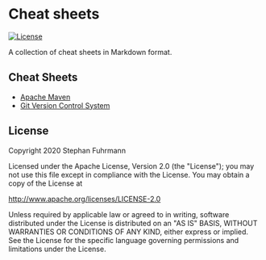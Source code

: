 Cheat sheets
===================
[![License](https://img.shields.io/badge/License-Apache%202.0-blue.svg)](https://opensource.org/licenses/Apache-2.0)

A collection of cheat sheets in Markdown format.

## Cheat Sheets

* [Apache Maven](MAVEN.md)
* [Git Version Control System](GIT.md)

## License

Copyright 2020 Stephan Fuhrmann

Licensed under the Apache License, Version 2.0 (the "License"); you may not use this file except in compliance with the License. You may obtain a copy of the License at

http://www.apache.org/licenses/LICENSE-2.0

Unless required by applicable law or agreed to in writing, software distributed under the License is distributed on an "AS IS" BASIS, WITHOUT WARRANTIES OR CONDITIONS OF ANY KIND, either express or implied. See the License for the specific language governing permissions and limitations under the License.
